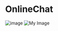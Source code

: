 # OnlineChat

![image](https://user-images.githubusercontent.com/81821053/215011305-f9bda592-a767-4092-b2c0-2ced7d71bfe9.png)
![My Image](https://user-images.githubusercontent.com/117971588/229898998-d7b4c193-eebc-4af5-a7cb-523f2f3f5bee.jpg)

